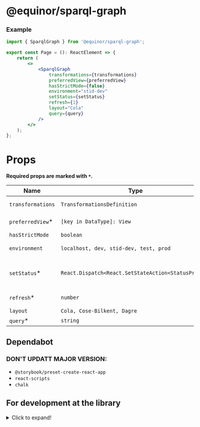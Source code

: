 # @equinor/sparql-graph

### Example

```jsx
import { SparqlGraph } from '@equinor/sparql-graph';

export const Page = (): ReactElement => {
	return (
		<>
			<SparqlGraph
				transformations={transformations}
				preferredView={preferredView}
				hasStrictMode={false}
				environment="stid-dev"
				setStatus={setStatus}
				refresh={1}
				layout="Cola"
				query={query}
			/>
		</>
	);
};
```

# Props

**Required props are marked with `*`.**

| Name              | Type                                                | Default    | Description                                |
| ----------------- | --------------------------------------------------- | ---------- | ------------------------------------------ |
| `transformations` | `TransformationsDefinition`                         |            | Graph transformations                      |
| `preferredView`\* | `[key in DataType]: View`                           |            | Visual graph preference                    |
| `hasStrictMode`   | `boolean`                                           | `false`    | Strick mode                                |
| `environment`     | `localhost, dev, stid-dev, test, prod`              | `stid-dev` | Graph environment                          |
| `setStatus`\*     | `React.Dispatch<React.SetStateAction<StatusProps>>` |            | Renders a button with pre-declaration size |
| `refresh`\*       | `number`                                            |            | Graphe refresh state                       |
| `layout`          | `Cola, Cose-Bilkent, Dagre`                         | `Cola`     | Layout name                                |
| `query`\*         | `string`                                            |            | Data                                       |

## Dependabot

### DON'T UPDATT MAJOR VERSION:

-   `@storybook/preset-create-react-app`
-   `react-scripts`
-   `chalk`

## For development at the library

<details>
  <summary>Click to expand!</summary>
  
  ### Install Node.js

Install the latest [LTS] (https://nodejs.org) version of Node.js, and at the same time make sure you are on version 6 of the `npm`-CLI (We currently have some challenges with` npm 7`).

```sh
$ node -v && npm -v
v14.17.6
6.14.15
```

### Log on to the package register

-   Set up a [personal access token](https://github.com/settings/tokens) on your private GitHub account, and turn on SSO for the equinor organization.
-   Register your [email address](https://github.com/settings/emails) on your private GitHub account (no need to replace your default address)

```sh
$ npm login --registry=https://npm.pkg.github.com
> Username: USERNAME
> Password: PERSONAL-ACCESS-TOKEN
> Email: PUBLIC-EMAIL-ADDRESS
```

### Install Yarn

```sh
$ npm install --global yarn
```

### Install project dependencies

```sh
$ yarn
```

## Local development

```sh
$ yarn run storybook # Runs up a local dev version of Storybook - Both good tools to use to quickly see changes along the way.
```

## Code quality

The project is set up with TypeScript, Eslint, Prettier, and the following is run when validating each pull request:

```sh
$ yarn run checkcode
```

## Testing

We will write unit tests on critical functionality.

```sh
$ yarn run test
```

## Construction

```sh
$ yarn run build:storybook # Builds Storybook for static files, and deploys for Vercel for pull requests and merging for main
$ yarn run build:lib # Packs the library (not Storybook) - This step is run before `npm publish` is run
```

</details>
